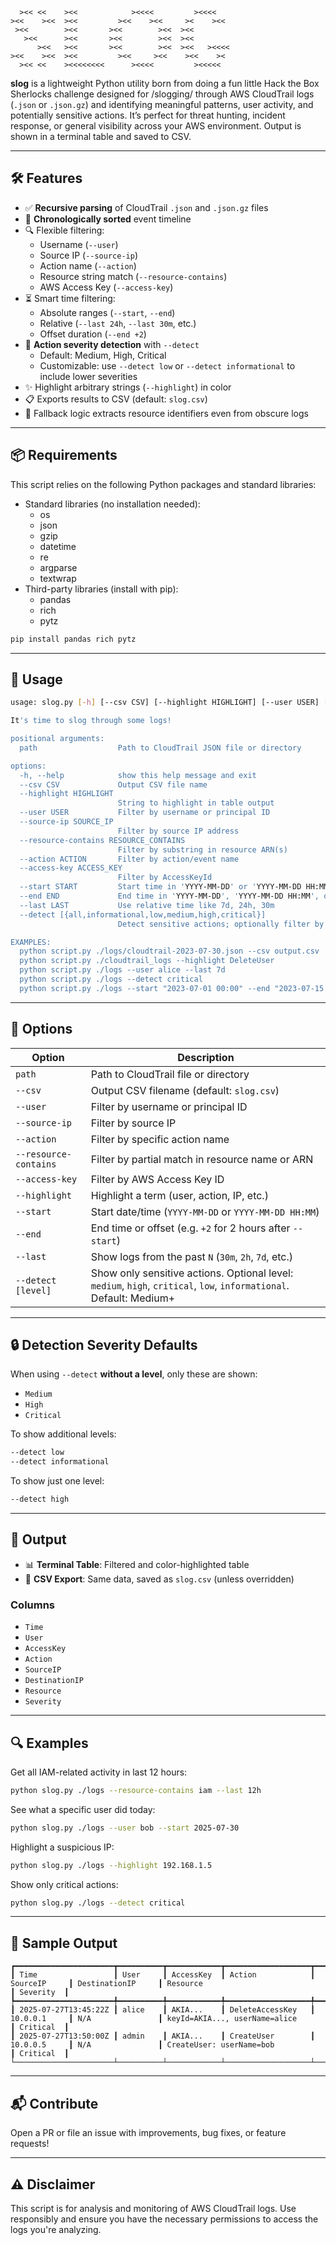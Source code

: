 ```
  ><< <<    ><<            ><<<<         ><<<<   
><<    ><<  ><<         ><<    ><<     ><    ><< 
 ><<        ><<       ><<        ><<  ><<        
   ><<      ><<       ><<        ><<  ><<        
      ><<   ><<       ><<        ><<  ><<   ><<<<
><<    ><<  ><<         ><<     ><<    ><<    >< 
  ><< <<    ><<<<<<<<      ><<<<         ><<<<< ⠀
```

**slog** is a lightweight Python utility born from doing a fun little Hack the Box Sherlocks challenge designed for /slogging/ through AWS CloudTrail logs (`.json` or `.json.gz`) and identifying meaningful patterns, user activity, and potentially sensitive actions. It’s perfect for threat hunting, incident response, or general visibility across your AWS environment. Output is shown in a terminal table and saved to CSV.

---

## 🛠️ Features

- ✅ **Recursive parsing** of CloudTrail `.json` and `.json.gz` files
- 📅 **Chronologically sorted** event timeline
- 🔍 Flexible filtering:
  - Username (`--user`)
  - Source IP (`--source-ip`)
  - Action name (`--action`)
  - Resource string match (`--resource-contains`)
  - AWS Access Key (`--access-key`)
- ⏳ Smart time filtering:
  - Absolute ranges (`--start`, `--end`)
  - Relative (`--last 24h`, `--last 30m`, etc.)
  - Offset duration (`--end +2`)
- 🚨 **Action severity detection** with `--detect`
  - Default: Medium, High, Critical
  - Customizable: use `--detect low` or `--detect informational` to include lower severities
- ✨ Highlight arbitrary strings (`--highlight`) in color
- 📋 Exports results to CSV (default: `slog.csv`)
- 🧠 Fallback logic extracts resource identifiers even from obscure logs

---

## 📦 Requirements
This script relies on the following Python packages and standard libraries:
- Standard libraries (no installation needed):
  - os
  - json
  - gzip
  - datetime
  - re
  - argparse
  - textwrap
- Third-party libraries (install with pip):
  - pandas
  - rich
  - pytz
  
```bash
pip install pandas rich pytz
```

---

## 🚀 Usage

```bash
usage: slog.py [-h] [--csv CSV] [--highlight HIGHLIGHT] [--user USER] [--source-ip SOURCE_IP] [--resource-contains RESOURCE_CONTAINS] [--action ACTION] [--access-key ACCESS_KEY] [--start START] [--end END] [--last LAST] [--detect [{all,informational,low,medium,high,critical}]] [path]

It's time to slog through some logs!

positional arguments:
  path                  Path to CloudTrail JSON file or directory

options:
  -h, --help            show this help message and exit
  --csv CSV             Output CSV file name
  --highlight HIGHLIGHT
                        String to highlight in table output
  --user USER           Filter by username or principal ID
  --source-ip SOURCE_IP
                        Filter by source IP address
  --resource-contains RESOURCE_CONTAINS
                        Filter by substring in resource ARN(s)
  --action ACTION       Filter by action/event name
  --access-key ACCESS_KEY
                        Filter by AccessKeyId
  --start START         Start time in 'YYYY-MM-DD' or 'YYYY-MM-DD HH:MM'
  --end END             End time in 'YYYY-MM-DD', 'YYYY-MM-DD HH:MM', or +N (hours)
  --last LAST           Use relative time like 7d, 24h, 30m
  --detect [{all,informational,low,medium,high,critical}]
                        Detect sensitive actions; optionally filter by severity (informational, low, medium, high, critical)

EXAMPLES:
  python script.py ./logs/cloudtrail-2023-07-30.json --csv output.csv
  python script.py ./cloudtrail_logs --highlight DeleteUser
  python script.py ./logs --user alice --last 7d
  python script.py ./logs --detect critical
  python script.py ./logs --start "2023-07-01 00:00" --end "2023-07-15 23:59"
```

---

## 🔧 Options

| Option                | Description |
|------------------------|-------------|
| `path`                | Path to CloudTrail file or directory |
| `--csv`               | Output CSV filename (default: `slog.csv`) |
| `--user`              | Filter by username or principal ID |
| `--source-ip`         | Filter by source IP |
| `--action`            | Filter by specific action name |
| `--resource-contains` | Filter by partial match in resource name or ARN |
| `--access-key`        | Filter by AWS Access Key ID |
| `--highlight`         | Highlight a term (user, action, IP, etc.) |
| `--start`             | Start date/time (`YYYY-MM-DD` or `YYYY-MM-DD HH:MM`) |
| `--end`               | End time or offset (e.g. `+2` for 2 hours after `--start`) |
| `--last`              | Show logs from the past `N` (`30m`, `2h`, `7d`, etc.) |
| `--detect [level]`    | Show only sensitive actions. Optional level: `medium`, `high`, `critical`, `low`, `informational`. Default: Medium+ |

---

## 🔒 Detection Severity Defaults

When using `--detect` **without a level**, only these are shown:
- `Medium`
- `High`
- `Critical`

To show additional levels:

```bash
--detect low
--detect informational
```

To show just one level:

```bash
--detect high
```

---

## 🧾 Output

- 📊 **Terminal Table**: Filtered and color-highlighted table
- 📄 **CSV Export**: Same data, saved as `slog.csv` (unless overridden)

### Columns

- `Time`
- `User`
- `AccessKey`
- `Action`
- `SourceIP`
- `DestinationIP`
- `Resource`
- `Severity`

---

## 🔍 Examples

Get all IAM-related activity in last 12 hours:

```bash
python slog.py ./logs --resource-contains iam --last 12h
```

See what a specific user did today:

```bash
python slog.py ./logs --user bob --start 2025-07-30
```

Highlight a suspicious IP:

```bash
python slog.py ./logs --highlight 192.168.1.5
```

Show only critical actions:

```bash
python slog.py ./logs --detect critical
```

---

## 🧪 Sample Output

```
┏━━━━━━━━━━━━━━━━━━━━━━┳━━━━━━━━━━┳━━━━━━━━━━━━┳━━━━━━━━━━━━━━━━━━━┳━━━━━━━━━━━━━━┳━━━━━━━━━━━━━━━━━━━┳━━━━━━━━━━━━━━━━━━━━━━━━━━━━━━━━━━━━━━┳━━━━━━━━━━━┓
┃ Time                 ┃ User     ┃ AccessKey  ┃ Action            ┃ SourceIP     ┃ DestinationIP     ┃ Resource                             ┃ Severity  ┃
┡━━━━━━━━━━━━━━━━━━━━━━╇━━━━━━━━━━╇━━━━━━━━━━━━╇━━━━━━━━━━━━━━━━━━━╇━━━━━━━━━━━━━━╇━━━━━━━━━━━━━━━━━━━╇━━━━━━━━━━━━━━━━━━━━━━━━━━━━━━━━━━━━━━╇━━━━━━━━━━━┩
┃ 2025-07-27T13:45:22Z ┃ alice    ┃ AKIA...    ┃ DeleteAccessKey   ┃ 10.0.0.1     ┃ N/A               ┃ keyId=AKIA..., userName=alice        ┃ Critical  ┃
┃ 2025-07-27T13:50:00Z ┃ admin    ┃ AKIA...    ┃ CreateUser        ┃ 10.0.0.5     ┃ N/A               ┃ CreateUser: userName=bob             ┃ Critical  ┃
└──────────────────────┴──────────┴────────────┴───────────────────┴──────────────┴───────────────────┴──────────────────────────────────────┴───────────┘
```

---

## 📬 Contribute

Open a PR or file an issue with improvements, bug fixes, or feature requests!

---

## ⚠️ Disclaimer

This script is for analysis and monitoring of AWS CloudTrail logs. Use responsibly and ensure you have the necessary permissions to access the logs you're analyzing.
